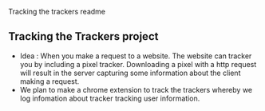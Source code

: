 Tracking the trackers readme

## Tracking the Trackers project 
+ Idea : When you make a request to a website. The website can tracker you by including a pixel tracker. Downloading a pixel with a http request will result in the server capturing some information about the client making a request. 
+ We plan to make a chrome extension to track the trackers whereby we log infomation about tracker tracking user information.
